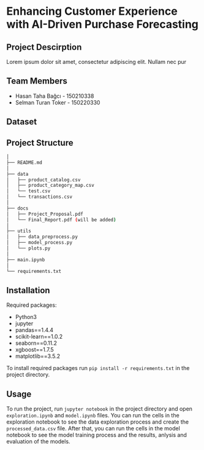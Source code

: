 # Enhancing Customer Experience with AI-Driven Purchase Forecasting

## Project Descirption
Lorem ipsum dolor sit amet, consectetur adipiscing elit. Nullam nec pur

## Team Members
- Hasan Taha Bağcı - 150210338
- Selman Turan Toker - 150220330

## Dataset


## Project Structure
```bash
│
├── README.md
│
├── data
│   ├── product_catalog.csv
│   ├── product_category_map.csv
│   └── test.csv
│   └── transactions.csv
│
├── docs
│   ├── Project_Proposal.pdf
│   └── Final_Report.pdf (will be added)
│
├── utils
│   ├── data_preprocess.py
│   ├── model_process.py
│   └── plots.py
│    
├── main.ipynb
│
└── requirements.txt
```

## Installation
Required packages:
- Python3
- jupyter
- pandas==1.4.4
- scikit-learn==1.0.2
- seaborn==0.11.2
- xgboost==1.7.5
- matplotlib==3.5.2

To install required packages run `pip install -r requirements.txt` in the project directory.

## Usage
To run the project, run `jupyter notebook` in the project directory and open `exploration.ipynb` and `model.ipynb` files.
You can run the cells in the exploration notebook to see the data exploration process and create the `processed_data.csv` file. 
After that, you can run the cells in the model notebook to see the model training process and the results, anlysis and evaluation of the models.